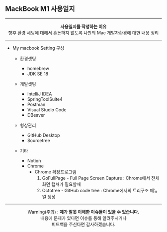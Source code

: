 ## MackBook M1 사용일지
---

<div align="center">
  <b>사용일지를 작성하는 이유</b><br/>
  향후 환경 세팅에 대해서 혼돈하지 않도록 나만의 Mac 개발자환경에 대한 내용 정리
</div>

---
  - My macbook Setting 구성
    - 환경셋팅
      - homebrew
      - JDK SE 18
      
    - 개발셋팅
      - IntelliJ IDEA
      - SpringToolSuite4
      - Postman
      - Visual Studio Code
      - DBeaver
      
    - 형상관리
      - GitHub Desktop
      - Sourcetree

    - 기타
      - Notion 
      - Chrome
        - Chrome 확장프로그램
          1. GoFullPage - Full Page Screen Capture : Chrome에서 전체 화면 캡쳐가 필요할때 
          2. Octotree - GitHub code tree : Chrome에서의 트리구조 메뉴얼 생성

---

<div align="center">
  Warning(주의) : <b>제가 잘못 이해한 이슈들이 있을 수 있습니다. </b><br>
  내용에 문제가 있다면 이슈를 통해 알려주시거나 <br>
  피드백을 주신다면 감사하겠습니다.
</div>
